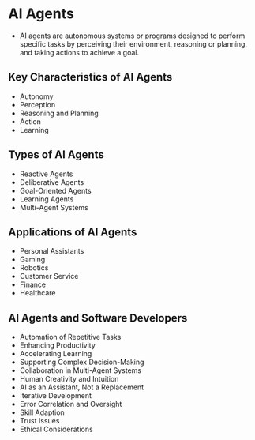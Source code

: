 # AI Agents

- AI agents are autonomous systems or programs designed to perform specific tasks by perceiving their environment, reasoning or planning, and taking actions to achieve a goal.


## Key Characteristics of AI Agents

- Autonomy
- Perception
- Reasoning and Planning
- Action
- Learning 

## Types of AI Agents

- Reactive Agents
- Deliberative Agents
- Goal-Oriented Agents
- Learning Agents
- Multi-Agent Systems

## Applications of AI Agents

- Personal Assistants
- Gaming
- Robotics
- Customer Service
- Finance
- Healthcare


## AI Agents and Software Developers

- Automation of Repetitive Tasks
- Enhancing Productivity
- Accelerating Learning
- Supporting Complex Decision-Making
- Collaboration in Multi-Agent Systems
- Human Creativity and Intuition
- AI as an Assistant, Not a Replacement
- Iterative Development
- Error Correlation and Oversight
- Skill Adaption
- Trust Issues
- Ethical Considerations

